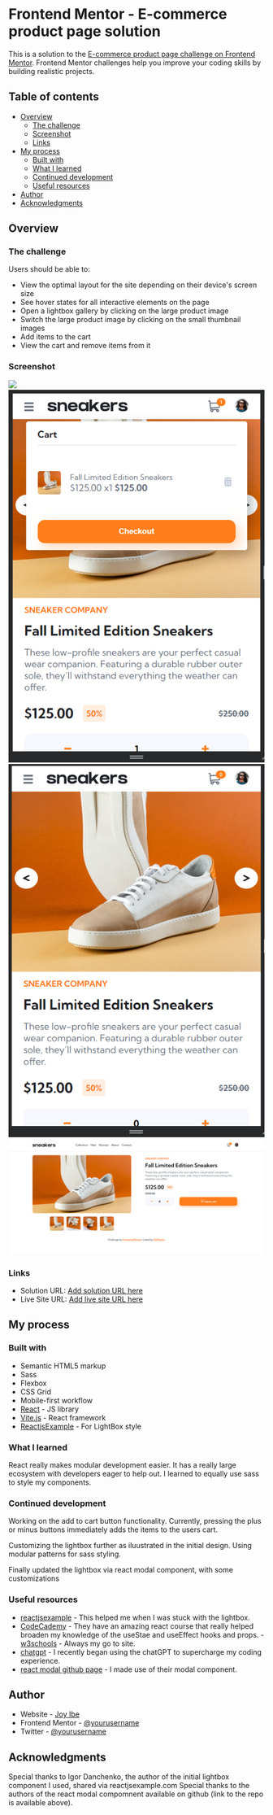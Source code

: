 # Frontend Mentor - E-commerce product page solution

This is a solution to the [E-commerce product page challenge on Frontend Mentor](https://www.frontendmentor.io/challenges/ecommerce-product-page-UPsZ9MJp6). Frontend Mentor challenges help you improve your coding skills by building realistic projects.

## Table of contents

- [Overview](#overview)
  - [The challenge](#the-challenge)
  - [Screenshot](#screenshot)
  - [Links](#links)
- [My process](#my-process)
  - [Built with](#built-with)
  - [What I learned](#what-i-learned)
  - [Continued development](#continued-development)
  - [Useful resources](#useful-resources)
- [Author](#author)
- [Acknowledgments](#acknowledgments)


## Overview

### The challenge

Users should be able to:

- View the optimal layout for the site depending on their device's screen size
- See hover states for all interactive elements on the page
- Open a lightbox gallery by clicking on the large product image
- Switch the large product image by clicking on the small thumbnail images
- Add items to the cart
- View the cart and remove items from it

### Screenshot

![](./screenshot.jpg)
![](./screenshots/sneakers-cart.png)
![](./screenshots/sneakers-mobile.png)
![](./screenshots/sneakers-web.png)


### Links

- Solution URL: [Add solution URL here](https://github.com/DaFlusher/FEM-ecommerce-product-page-main)
- Live Site URL: [Add live site URL here](https://fem-ecommerce-product-page-main.vercel.app/)

## My process

### Built with

- Semantic HTML5 markup
- Sass
- Flexbox
- CSS Grid
- Mobile-first workflow
- [React](https://reactjs.org/) - JS library
- [Vite.js](https://github.com/vitejs) - React framework
- [ReactjsExample](https://reactjsexample.com/a-customizable-extendable-and-modern-react-lightbox-component/) - For LightBox style



### What I learned

React really makes modular development easier. It has a really large ecosystem with developers eager to help out. I learned to equally use sass to style my components. 



### Continued development

Working on the add to cart button functionality. Currently, pressing the plus or minus buttons immediately adds the items to the users cart.

Customizing the lightbox further as iluustrated in the initial design.
Using modular patterns for sass styling.

Finally updated the lightbox via react modal component, with some customizations



### Useful resources

- [reactjsexample](https://reactjsexample.com/a-customizable-extendable-and-modern-react-lightbox-component/) - This helped me when I was stuck with the lightbox. 
- [CodeCademy](https://www.codecademy.com/courses/react-101/lessons/your-first-react-component) - They have an amazing react course that really helped broaden my knowledge of the useStae and useEffect hooks and props.
-[w3schools](https://www.w3schoolscom) - Always my go to site.
- [chatgpt](https://www.openai.com) - I recently began using the chatGPT to supercharge my coding experience.
- [react modal github page]('https://github.com/reactjs/react-modal) - I made use of their modal component.


## Author

- Website - [Joy Ibe](https://www.your-site.com)
- Frontend Mentor - [@yourusername](https://www.frontendmentor.io/profile/DaFlusher)
- Twitter - [@yourusername](https://www.twitter.com/@Joyibe17)



## Acknowledgments

Special thanks to Igor Danchenko, the author of the initial lightbox component I used, shared via reactjsexample.com
Special thanks to the authors of the react modal compomnent available on github (link to the repo is available above).

